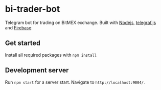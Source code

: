 # bi-trader-bot

Telegram bot for trading on BitMEX exchange. Built with [Nodejs](https://nodejs.org/), [telegraf.js](https://telegraf.js.org/) and [Firebase](https://firebase.google.com/)

## Get started

Install all required packages with `npm install`

## Development server

Run `npm start` for a server start. Navigate to `http://localhost:9004/`.
